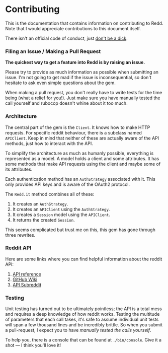 # Contributing

This is the documentation that contains information on contributing to Redd.
Note that I would appreciate contributions to this document itself.

There isn't an official code of conduct, just
[don't be a dick](https://twitter.com/wilw/status/5966220832).

### Filing an Issue / Making a Pull Request

**The quickest way to get a feature into Redd is by raising an issue.**

Please try to provide as much information as possible when submitting an
issue. I'm not going to get mad if the issue is inconsequential, so don't
hesitate to ask even simple questions about the gem.

When making a pull request, you don't really have to write tests for the
time being (what a relief for you!). Just make sure you have manually tested
the call yourself and rubocop doesn't whine about it too much.

### Architecture
The central part of the gem is the `Client`. It knows how to make HTTP
requests. For specific reddit behaviour, there is a subclass named
`APIClient`. Keep in mind that neither of these are actually aware of the API
methods, just how to interact with the API.

To simplify the architecture as much as humanly possible, everything is
represented as a model. A model holds a client and some attributes. It has
some methods that make API requests using the client and maybe some of its
attributes.

Each authentication method has an `AuthStrategy` associated with it. This only
provides API keys and is aware of the OAuth2 protocol.

The `Redd.it` method combines all of these:

1. It creates an `AuthStrategy`.
2. It creates an `APIClient` using the `AuthStrategy`.
3. It creates a `Session` model using the `APIClient`.
4. It returns the created `Session`.

This seems complicated but trust me on this, this gem has gone through three
rewrites.

### Reddit API

Here are some links where you can find helpful information about the reddit
API:

1. [API reference](https://www.reddit.com/dev/api)
2. [GitHub Wiki](https://github.com/reddit/reddit/wiki/API)
3. [API Subreddit](https://www.reddit.com/r/redditdev)

### Testing

Unit testing has turned out to be ultimately pointless; the API is a total
mess and requires a deep knowledge of how reddit works. Testing the multitude
of parameters that each call takes, it's safe to assume individual unit tests
will span a few thousand lines and be incredibly brittle. So when you submit a
pull-request, I expect you to have *manually tested the calls yourself*.

To help you, there is a console that can be found at `./bin/console`. Give it
a shot — I think you'll love it!
